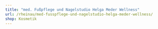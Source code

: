 ```yaml
---
title: "med. Fußpflege und Nagelstudio Helga Meder Wellness"
url: /rheinau/med-fusspflege-und-nagelstudio-helga-meder-wellness/
shop: Kosmetik
---
```

